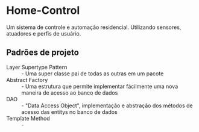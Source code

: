 <h1>Home-Control</h1>
Um sistema de controle e automação residencial. Utilizando sensores, atuadores e perfis de usuário.

<h2>Padrões de projeto</h2>
<dl>
  <dt>Layer Supertype Pattern</dt>
  <dd>- Uma super classe pai de todas as outras em um pacote</dd>
  <dt>Abstract Factory</dt>
  <dd>- Uma estrutura que permite implementar fácilmente uma nova maneira de acesso ao banco de dados</dd>
  <dt>DAO</dt>
  <dd>- "Data Access Object", implementação e abstração dos métodos de acesso das entitys no banco de dados</dd>
  <dt>Template Method</dt>
  <dd>- </dd>
</dl>
